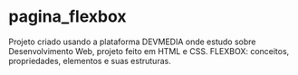 # pagina_flexbox
Projeto criado usando a plataforma DEVMEDIA onde estudo sobre Desenvolvimento Web, projeto feito em HTML e CSS. FLEXBOX: conceitos, propriedades, elementos e suas estruturas.

